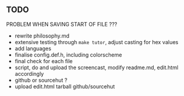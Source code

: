 ## TODO

PROBLEM WHEN SAVING START OF FILE ???

* rewrite philosophy.md
* extensive testing through `make tutor`, adjust casting for hex values
* add languages
* finalise config.def.h, including colorscheme
* final check for each file
* script, do and upload the screencast, modify readme.md, edit.html accordingly
* github or sourcehut ?
* upload
    edit.html
    tarball
    github/sourcehut
